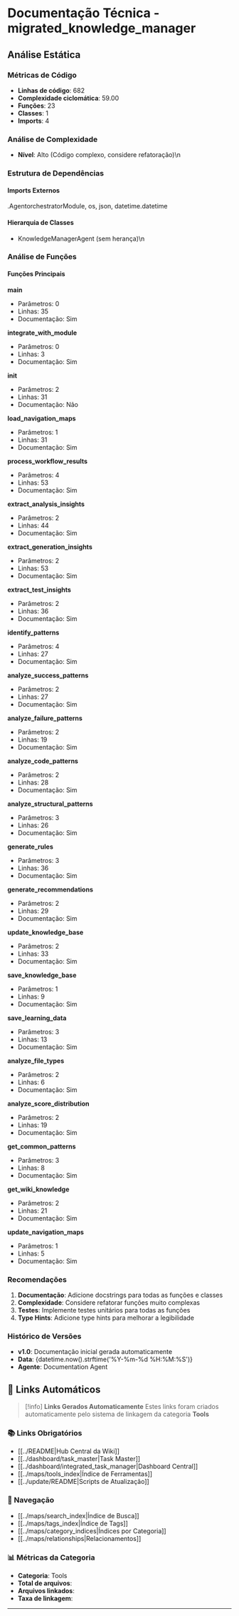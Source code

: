 # Documentação Técnica - migrated_knowledge_manager

## Análise Estática

### Métricas de Código
- **Linhas de código**: 682
- **Complexidade ciclomática**: 59.00
- **Funções**: 23
- **Classes**: 1
- **Imports**: 4

### Análise de Complexidade
- **Nível**: Alto (Código complexo, considere refatoração)\n
### Estrutura de Dependências

#### Imports Externos
.AgentorchestratorModule, os, json, datetime.datetime

#### Hierarquia de Classes
- KnowledgeManagerAgent (sem herança)\n
### Análise de Funções

#### Funções Principais
**main**
- Parâmetros: 0
- Linhas: 35
- Documentação: Sim

**integrate_with_module**
- Parâmetros: 0
- Linhas: 3
- Documentação: Sim

**__init__**
- Parâmetros: 2
- Linhas: 31
- Documentação: Não

**load_navigation_maps**
- Parâmetros: 1
- Linhas: 31
- Documentação: Sim

**process_workflow_results**
- Parâmetros: 4
- Linhas: 53
- Documentação: Sim

**extract_analysis_insights**
- Parâmetros: 2
- Linhas: 44
- Documentação: Sim

**extract_generation_insights**
- Parâmetros: 2
- Linhas: 53
- Documentação: Sim

**extract_test_insights**
- Parâmetros: 2
- Linhas: 36
- Documentação: Sim

**identify_patterns**
- Parâmetros: 4
- Linhas: 27
- Documentação: Sim

**analyze_success_patterns**
- Parâmetros: 2
- Linhas: 27
- Documentação: Sim

**analyze_failure_patterns**
- Parâmetros: 2
- Linhas: 19
- Documentação: Sim

**analyze_code_patterns**
- Parâmetros: 2
- Linhas: 28
- Documentação: Sim

**analyze_structural_patterns**
- Parâmetros: 3
- Linhas: 26
- Documentação: Sim

**generate_rules**
- Parâmetros: 3
- Linhas: 36
- Documentação: Sim

**generate_recommendations**
- Parâmetros: 2
- Linhas: 29
- Documentação: Sim

**update_knowledge_base**
- Parâmetros: 2
- Linhas: 33
- Documentação: Sim

**save_knowledge_base**
- Parâmetros: 1
- Linhas: 9
- Documentação: Sim

**save_learning_data**
- Parâmetros: 3
- Linhas: 13
- Documentação: Sim

**analyze_file_types**
- Parâmetros: 2
- Linhas: 6
- Documentação: Sim

**analyze_score_distribution**
- Parâmetros: 2
- Linhas: 19
- Documentação: Sim

**get_common_patterns**
- Parâmetros: 3
- Linhas: 8
- Documentação: Sim

**get_wiki_knowledge**
- Parâmetros: 2
- Linhas: 21
- Documentação: Sim

**update_navigation_maps**
- Parâmetros: 1
- Linhas: 5
- Documentação: Sim

### Recomendações

1. **Documentação**: Adicione docstrings para todas as funções e classes
2. **Complexidade**: Considere refatorar funções muito complexas
3. **Testes**: Implemente testes unitários para todas as funções
4. **Type Hints**: Adicione type hints para melhorar a legibilidade

### Histórico de Versões

- **v1.0**: Documentação inicial gerada automaticamente
- **Data**: {datetime.now().strftime('%Y-%m-%d %H:%M:%S')}
- **Agente**: Documentation Agent


## 🔗 **Links Automáticos**

> [!info] **Links Gerados Automaticamente**
> Estes links foram criados automaticamente pelo sistema de linkagem da categoria **Tools**

### **📚 Links Obrigatórios**
- [[../README|Hub Central da Wiki]]
- [[../dashboard/task_master|Task Master]]
- [[../dashboard/integrated_task_manager|Dashboard Central]]
- [[../maps/tools_index|Índice de Ferramentas]]
- [[../update/README|Scripts de Atualização]]

### **🧭 Navegação**
- [[../maps/search_index|Índice de Busca]]
- [[../maps/tags_index|Índice de Tags]]
- [[../maps/category_indices|Índices por Categoria]]
- [[../maps/relationships|Relacionamentos]]

### **📊 Métricas da Categoria**
- **Categoria**: Tools
- **Total de arquivos**: <!-- Contador automático -->
- **Arquivos linkados**: <!-- Contador automático -->
- **Taxa de linkagem**: <!-- Percentual automático -->

---


